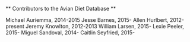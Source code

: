** Contributors to the Avian Diet Database **

Michael Auriemma, 2014-2015
Jesse Barnes, 2015-
Allen Hurlbert, 2012-present
Jeremy Knowlton, 2012-2013
William Larsen, 2015-
Lexie Peeler, 2015-
Miguel Sandoval, 2014-
Caitlin Seyfried, 2015-
